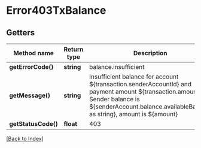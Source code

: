 # Error403TxBalance

## Getters

Method name | Return type | Description | Notes
------------ | ------------- | ------------- | -------------
**getErrorCode()** | **string** | balance.insufficient |
**getMessage()** | **string** | Insufficient balance for account ${transaction.senderAccountId} and payment amount ${transaction.amount}. Sender balance is ${senderAccount.balance.availableBalance as string}, amount is ${amount} |
**getStatusCode()** | **float** | 403 |

[[Back to Index]](../index.md)
